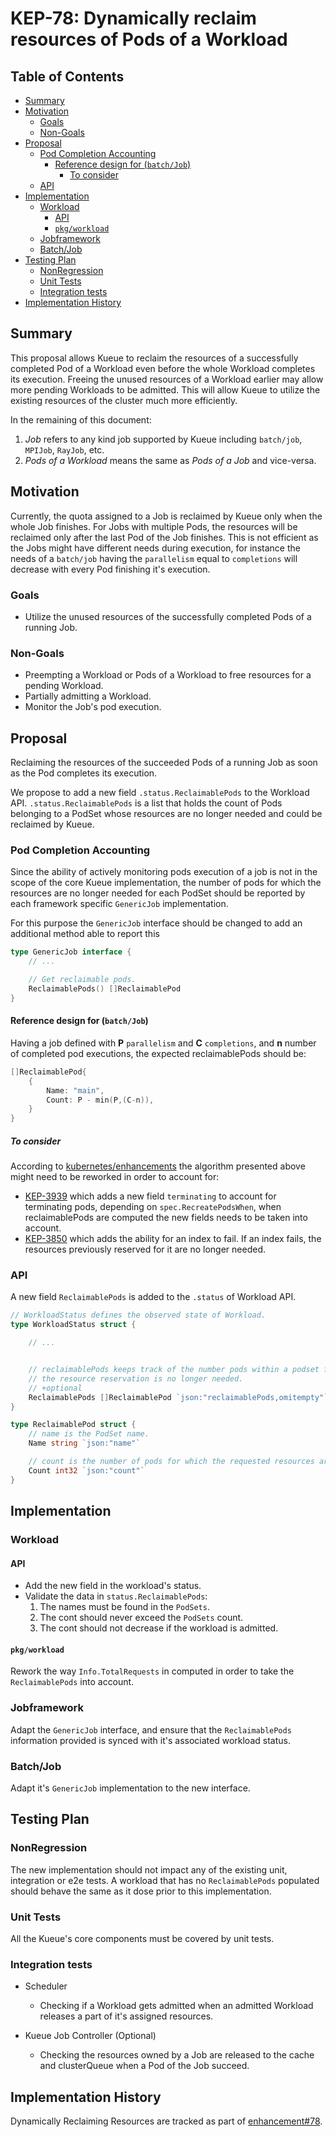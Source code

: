 # KEP-78:  Dynamically reclaim resources of Pods of a Workload

## Table of Contents

<!-- toc -->
- [Summary](#summary)
- [Motivation](#motivation)
  - [Goals](#goals)
  - [Non-Goals](#non-goals)
- [Proposal](#proposal)
  - [Pod Completion Accounting](#pod-completion-accounting)
    - [Reference design for (<code>batch/Job</code>)](#reference-design-for-batchjob)
      - [To consider](#to-consider)
  - [API](#api)
- [Implementation](#implementation)
  - [Workload](#workload)
    - [API](#api-1)
    - [<code>pkg/workload</code>](#pkgworkload)
  - [Jobframework](#jobframework)
  - [Batch/Job](#batchjob)
- [Testing Plan](#testing-plan)
  - [NonRegression](#nonregression)
  - [Unit Tests](#unit-tests)
  - [Integration tests](#integration-tests)
- [Implementation History](#implementation-history)
<!-- /toc -->

## Summary

This proposal allows Kueue to reclaim the resources of a successfully completed Pod of a Workload even before the whole Workload completes its execution. Freeing the unused resources of a Workload earlier may allow more pending Workloads to be admitted. This will allow Kueue to utilize the existing resources of the cluster much more efficiently.

In the remaining of this document:
1. *Job* refers to any kind job supported by Kueue including `batch/job`, `MPIJob`, `RayJob`, etc.
2. *Pods of a Workload* means the same as *Pods of a Job* and vice-versa.


## Motivation

Currently, the quota assigned to a Job is reclaimed by Kueue only when the whole Job finishes.
For Jobs with multiple Pods, the resources will be reclaimed only after the last Pod of the Job finishes.
This is not efficient as the Jobs might have different needs during execution, for instance the needs of a `batch/job` having the `parallelism` equal to `completions` will decrease with every Pod finishing it's execution.

### Goals

- Utilize the unused resources of the successfully completed Pods of a running Job.

### Non-Goals

- Preempting a Workload or Pods of a Workload to free resources for a pending Workload.
- Partially admitting a Workload.
- Monitor the Job's pod execution.

## Proposal

Reclaiming the resources of the succeeded Pods of a running Job as soon as the Pod completes its execution.

We propose to add a new field `.status.ReclaimablePods` to the Workload API. `.status.ReclaimablePods` is a list that holds the count of Pods belonging to a PodSet whose resources are no longer needed and could be reclaimed by Kueue.

### Pod Completion Accounting

Since the ability of actively monitoring pods execution of a job is not in the scope of the core Kueue implementation, the number of pods for which the resources are no longer needed for each PodSet should be reported by each framework specific `GenericJob` implementation.

For this purpose the `GenericJob` interface should be changed to add an additional method able to report this

```go
type GenericJob interface {
    // ...

    // Get reclaimable pods.
    ReclaimablePods() []ReclaimablePod
}
```

#### Reference design for (`batch/Job`)

Having a job defined with **P** `parallelism` and **C** `completions`, and **n** number of completed pod executions,
the expected reclaimablePods should be:

```go
[]ReclaimablePod{
    {
        Name: "main",
        Count: P - min(P,(C-n)),
    }
}
```

##### To consider
According to [kubernetes/enhancements](https://github.com/kubernetes/enhancements) the algorithm presented above might need to be reworked in order to account for:
- [KEP-3939](https://github.com/kubernetes/enhancements/pull/3940) which adds a new field `terminating` to account for terminating pods, depending on `spec.RecreatePodsWhen`, when reclaimablePods are computed the new fields needs to be taken into account.
- [KEP-3850](https://github.com/kubernetes/enhancements/pull/3967) which adds the ability for an index to fail. If an index fails, the resources previously reserved for it are no longer needed.

### API

A new field `ReclaimablePods` is added to the `.status` of Workload API.

```go
// WorkloadStatus defines the observed state of Workload.
type WorkloadStatus struct {

    // ...


    // reclaimablePods keeps track of the number pods within a podset for which
    // the resource reservation is no longer needed.
    // +optional
    ReclaimablePods []ReclaimablePod `json:"reclaimablePods,omitempty"`
}

type ReclaimablePod struct {
    // name is the PodSet name.
    Name string `json:"name"`

    // count is the number of pods for which the requested resources are no longer needed.
    Count int32 `json:"count"`
}
```

## Implementation

### Workload
#### API

- Add the new field in the workload's status.
- Validate the data in `status.ReclaimablePods`:
  1. The names must be found in the `PodSets`.
  2. The cont should never exceed the `PodSets` count.
  3. The cont should not decrease if the workload is admitted.


#### `pkg/workload`

Rework the way `Info.TotalRequests` in computed in order to take the `ReclaimablePods` into account.

### Jobframework

Adapt the `GenericJob` interface, and ensure that the `ReclaimablePods` information provided is synced with it's associated workload status.

### Batch/Job

Adapt it's `GenericJob` implementation to the new interface.


## Testing Plan

### NonRegression
The new implementation should not impact any of the existing unit, integration or e2e tests. A workload that has no `ReclaimablePods` populated should behave the same as it dose prior to this implementation.

### Unit Tests

All the Kueue's core components must be covered by unit tests.

### Integration tests
* Scheduler
  - Checking if a Workload gets admitted when an admitted Workload releases a part of it's assigned resources.

* Kueue Job Controller (Optional)
  - Checking the resources owned by a Job are released to the cache and clusterQueue when a Pod of the Job succeed.

## Implementation History

Dynamically Reclaiming Resources are tracked as part of [enhancement#78](https://github.com/kubernetes-sigs/kueue/issues/78).

